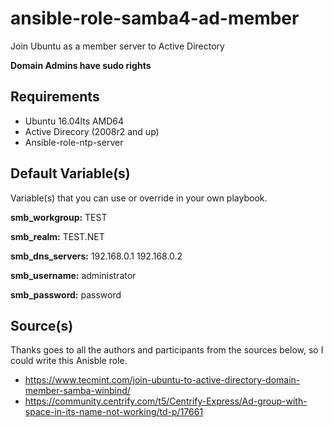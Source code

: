 # ansible-role-samba4-ad-member

Join Ubuntu as a member server to Active Directory

**Domain Admins have sudo rights**

## Requirements

- Ubuntu 16.04lts AMD64
- Active Direcory (2008r2 and up)
- Ansible-role-ntp-server

## Default Variable(s)
Variable(s) that you can use or override in your own playbook.

**smb_workgroup:** TEST

**smb_realm:** TEST.NET

**smb_dns_servers:** 192.168.0.1 192.168.0.2

**smb_username:** administrator

**smb_password:** password


## Source(s)
Thanks goes to all the authors and participants from 
the sources below, so I could write this Anisble role.

- https://www.tecmint.com/join-ubuntu-to-active-directory-domain-member-samba-winbind/
- https://community.centrify.com/t5/Centrify-Express/Ad-group-with-space-in-its-name-not-working/td-p/17661

